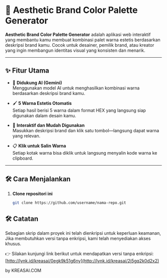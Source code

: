 # 🎨 Aesthetic Brand Color Palette Generator

**Aesthetic Brand Color Palette Generator** adalah aplikasi web interaktif yang membantu kamu membuat kombinasi palet warna estetis berdasarkan deskripsi brand kamu. Cocok untuk desainer, pemilik brand, atau kreator yang ingin membangun identitas visual yang konsisten dan menarik.

---

## ✨ Fitur Utama

- 🧠 **Didukung AI (Gemini)**  
  Menggunakan model AI untuk menghasilkan kombinasi warna berdasarkan deskripsi brand kamu.

- 🖌️ **5 Warna Estetis Otomatis**  
  Setiap hasil berisi 5 warna dalam format HEX yang langsung siap digunakan dalam desain kamu.

- 🎯 **Interaktif dan Mudah Digunakan**  
  Masukkan deskripsi brand dan klik satu tombol—langsung dapat warna yang relevan.

- 📋 **Klik untuk Salin Warna**  
  Setiap kotak warna bisa diklik untuk langsung menyalin kode warna ke clipboard.

---

## 🛠️ Cara Menjalankan

1. **Clone repositori ini**  
   ```bash
   git clone https://github.com/username/nama-repo.git

## 🛠️ Catatan 

Sebagian skrip dalam proyek ini telah dienkripsi untuk keperluan keamanan,
Jika membutuhkan versi tanpa enkripsi, kami telah menyediakan akses khusus.

👉 Silakan kunjungi link berikut untuk mendapatkan versi tanpa enkripsi:
[http://lynk.id/kreasai/0egk9k51g6ny](http://lynk.id/kreasai/2j5gq2k0d2x2)

by KREASAI.COM

